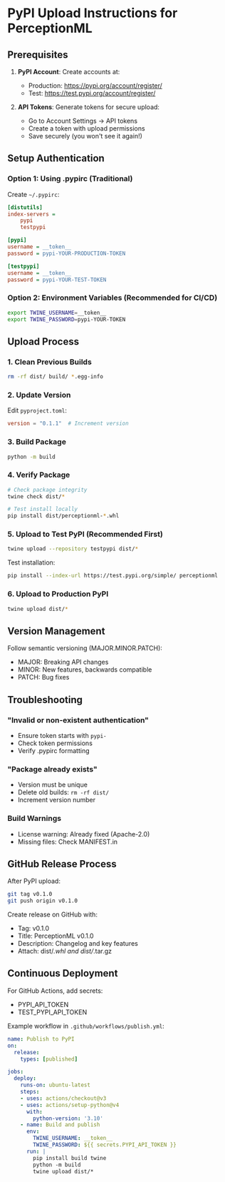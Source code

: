 # PyPI Upload Instructions for PerceptionML

## Prerequisites

1. **PyPI Account**: Create accounts at:
   - Production: https://pypi.org/account/register/
   - Test: https://test.pypi.org/account/register/

2. **API Tokens**: Generate tokens for secure upload:
   - Go to Account Settings → API tokens
   - Create a token with upload permissions
   - Save securely (you won't see it again!)

## Setup Authentication

### Option 1: Using .pypirc (Traditional)
Create `~/.pypirc`:
```ini
[distutils]
index-servers =
    pypi
    testpypi

[pypi]
username = __token__
password = pypi-YOUR-PRODUCTION-TOKEN

[testpypi]
username = __token__
password = pypi-YOUR-TEST-TOKEN
```

### Option 2: Environment Variables (Recommended for CI/CD)
```bash
export TWINE_USERNAME=__token__
export TWINE_PASSWORD=pypi-YOUR-TOKEN
```

## Upload Process

### 1. Clean Previous Builds
```bash
rm -rf dist/ build/ *.egg-info
```

### 2. Update Version
Edit `pyproject.toml`:
```toml
version = "0.1.1"  # Increment version
```

### 3. Build Package
```bash
python -m build
```

### 4. Verify Package
```bash
# Check package integrity
twine check dist/*

# Test install locally
pip install dist/perceptionml-*.whl
```

### 5. Upload to Test PyPI (Recommended First)
```bash
twine upload --repository testpypi dist/*
```

Test installation:
```bash
pip install --index-url https://test.pypi.org/simple/ perceptionml
```

### 6. Upload to Production PyPI
```bash
twine upload dist/*
```

## Version Management

Follow semantic versioning (MAJOR.MINOR.PATCH):
- MAJOR: Breaking API changes
- MINOR: New features, backwards compatible
- PATCH: Bug fixes

## Troubleshooting

### "Invalid or non-existent authentication"
- Ensure token starts with `pypi-`
- Check token permissions
- Verify .pypirc formatting

### "Package already exists"
- Version must be unique
- Delete old builds: `rm -rf dist/`
- Increment version number

### Build Warnings
- License warning: Already fixed (Apache-2.0)
- Missing files: Check MANIFEST.in

## GitHub Release Process

After PyPI upload:
```bash
git tag v0.1.0
git push origin v0.1.0
```

Create release on GitHub with:
- Tag: v0.1.0
- Title: PerceptionML v0.1.0
- Description: Changelog and key features
- Attach: dist/*.whl and dist/*.tar.gz

## Continuous Deployment

For GitHub Actions, add secrets:
- PYPI_API_TOKEN
- TEST_PYPI_API_TOKEN

Example workflow in `.github/workflows/publish.yml`:
```yaml
name: Publish to PyPI
on:
  release:
    types: [published]

jobs:
  deploy:
    runs-on: ubuntu-latest
    steps:
    - uses: actions/checkout@v3
    - uses: actions/setup-python@v4
      with:
        python-version: '3.10'
    - name: Build and publish
      env:
        TWINE_USERNAME: __token__
        TWINE_PASSWORD: ${{ secrets.PYPI_API_TOKEN }}
      run: |
        pip install build twine
        python -m build
        twine upload dist/*
```